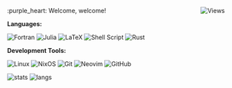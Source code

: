 <p align="left"> 
  :purple_heart: Welcome, welcome! <img src="https://komarev.com/ghpvc/?username=erikrodrgz&color=6C63FF&style=flat-square&label=Views" align="right" alt="Views"><br>

 **Languages:**

![Fortran](https://img.shields.io/badge/Fortran-%23734F96.svg?style=for-the-badge&logo=fortran&logoColor=white)
![Julia](https://img.shields.io/badge/-Julia-9558B2?style=for-the-badge&logo=julia&logoColor=white) 
![LaTeX](https://img.shields.io/badge/latex-%23008080.svg?style=for-the-badge&logo=latex&logoColor=white)
![Shell Script](https://img.shields.io/badge/shell_script-%23121011.svg?style=for-the-badge&logo=gnu-bash&logoColor=white)
![Rust](https://img.shields.io/badge/rust-%23000000.svg?style=for-the-badge&logo=rust&logoColor=white)

 **Development Tools:**

 ![Linux](https://img.shields.io/badge/Linux-FCC624?style=for-the-badge&logo=linux&logoColor=black)
 ![NixOS](https://img.shields.io/badge/NixOS-5277C3.svg?&style=for-the-badge&logo=nixos&logoColor=white)
 ![Git](https://img.shields.io/badge/git-%23F05033.svg?style=for-the-badge&logo=git&logoColor=white)
 ![Neovim](https://img.shields.io/badge/NeoVim-%2357A143.svg?&style=for-the-badge&logo=neovim&logoColor=white)
 ![GitHub](https://img.shields.io/badge/GitHub-000000?style=for-the-badge&logo=github&logoColor=white) 

![stats](https://github-readme-stats.vercel.app/api?username=erikrodrgz&theme=material-palenight)
![langs](https://github-readme-stats.vercel.app/api/top-langs/?username=erikrodrgz&exclude_repo=dotfiles&langs_count=8&layout=compact&theme=material-palenight)
